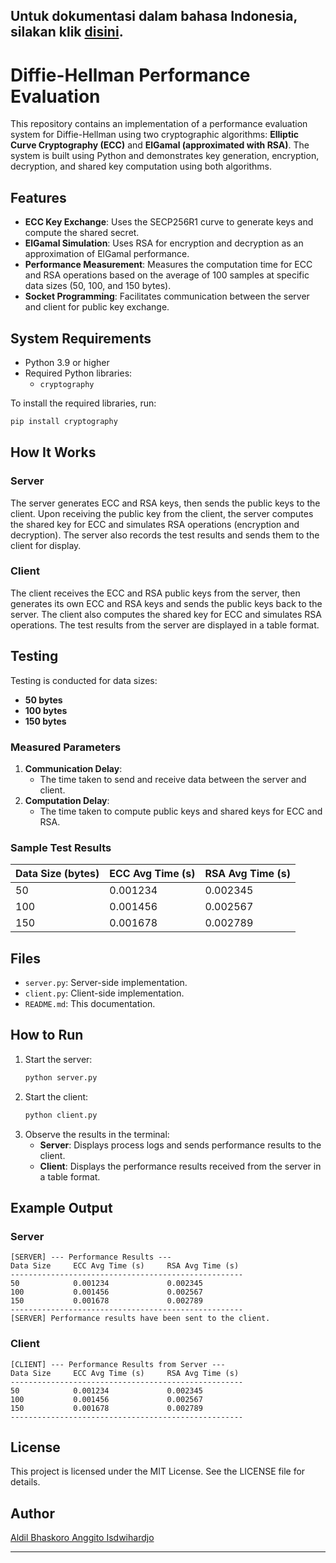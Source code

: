 
Untuk dokumentasi dalam bahasa Indonesia, silakan klik [disini](./README-ID.txt).
---

# Diffie-Hellman Performance Evaluation

This repository contains an implementation of a performance evaluation system for Diffie-Hellman using two cryptographic algorithms: **Elliptic Curve Cryptography (ECC)** and **ElGamal (approximated with RSA)**. The system is built using Python and demonstrates key generation, encryption, decryption, and shared key computation using both algorithms.

## Features
- **ECC Key Exchange**: Uses the SECP256R1 curve to generate keys and compute the shared secret.
- **ElGamal Simulation**: Uses RSA for encryption and decryption as an approximation of ElGamal performance.
- **Performance Measurement**: Measures the computation time for ECC and RSA operations based on the average of 100 samples at specific data sizes (50, 100, and 150 bytes).
- **Socket Programming**: Facilitates communication between the server and client for public key exchange.

## System Requirements
- Python 3.9 or higher
- Required Python libraries:
  - `cryptography`

To install the required libraries, run:
```bash
pip install cryptography
```

## How It Works
### Server
The server generates ECC and RSA keys, then sends the public keys to the client. Upon receiving the public key from the client, the server computes the shared key for ECC and simulates RSA operations (encryption and decryption). The server also records the test results and sends them to the client for display.

### Client
The client receives the ECC and RSA public keys from the server, then generates its own ECC and RSA keys and sends the public keys back to the server. The client also computes the shared key for ECC and simulates RSA operations. The test results from the server are displayed in a table format.

## Testing
Testing is conducted for data sizes:
- **50 bytes**
- **100 bytes**
- **150 bytes**

### Measured Parameters
1. **Communication Delay**:
   - The time taken to send and receive data between the server and client.
2. **Computation Delay**:
   - The time taken to compute public keys and shared keys for ECC and RSA.

### Sample Test Results
| **Data Size (bytes)** | **ECC Avg Time (s)** | **RSA Avg Time (s)** |
|-----------------------|----------------------|----------------------|
| 50                    | 0.001234             | 0.002345             |
| 100                   | 0.001456             | 0.002567             |
| 150                   | 0.001678             | 0.002789             |

## Files
- `server.py`: Server-side implementation.
- `client.py`: Client-side implementation.
- `README.md`: This documentation.

## How to Run
1. Start the server:
   ```bash
   python server.py
   ```
2. Start the client:
   ```bash
   python client.py
   ```
3. Observe the results in the terminal:
   - **Server**: Displays process logs and sends performance results to the client.
   - **Client**: Displays the performance results received from the server in a table format.

## Example Output
### Server
```plaintext
[SERVER] --- Performance Results ---
Data Size     ECC Avg Time (s)     RSA Avg Time (s)
----------------------------------------------------
50            0.001234             0.002345
100           0.001456             0.002567
150           0.001678             0.002789
----------------------------------------------------
[SERVER] Performance results have been sent to the client.
```

### Client
```plaintext
[CLIENT] --- Performance Results from Server ---
Data Size     ECC Avg Time (s)     RSA Avg Time (s)
----------------------------------------------------
50            0.001234             0.002345
100           0.001456             0.002567
150           0.001678             0.002789
----------------------------------------------------
```

## License
This project is licensed under the MIT License. See the LICENSE file for details.

## Author
[Aldil Bhaskoro Anggito Isdwihardjo](https://github.com/aldilbhaskoro)

--- 
